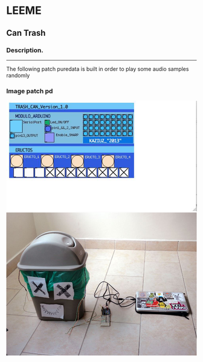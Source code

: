 # LEEME 

## Can Trash 

### Description.
________________

The following patch puredata is built in order to play some audio samples randomly

### Image patch pd

![patch Pd](imagen1.jpg)
![Installation](imagen2.jpg)

